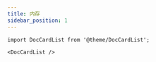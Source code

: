 ```yaml
---
title: 内存
sidebar_position: 1
---
```


```mdx-code-block
import DocCardList from '@theme/DocCardList';

<DocCardList />
```
